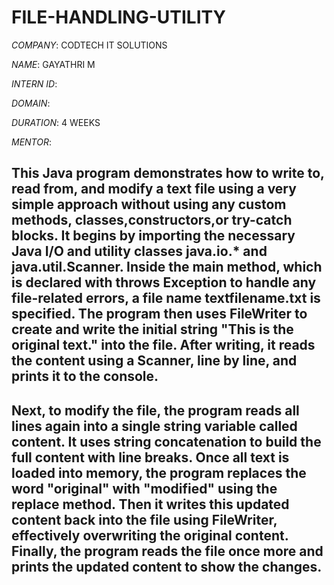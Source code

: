 # FILE-HANDLING-UTILITY

*COMPANY*: CODTECH IT SOLUTIONS

*NAME*: GAYATHRI M

*INTERN ID*: 

*DOMAIN*: 

*DURATION*: 4 WEEKS

*MENTOR*: 

## This Java program demonstrates how to write to, read from, and modify a text file using a very simple approach without using any custom methods, classes,constructors,or try-catch blocks. It begins by importing the necessary Java I/O and utility classes java.io.* and java.util.Scanner. Inside the main method, which is declared with throws Exception to handle any file-related errors, a file name textfilename.txt is specified. The program then uses FileWriter to create and write the initial string "This is the original text." into the file. After writing, it reads the content using a Scanner, line by line, and prints it to the console.

## Next, to modify the file, the program reads all lines again into a single string variable called content. It uses string concatenation to build the full content with line breaks. Once all text is loaded into memory, the program replaces the word "original" with "modified" using the replace method. Then it writes this updated content back into the file using FileWriter, effectively overwriting the original content. Finally, the program reads the file once more and prints the updated content to show the changes.
